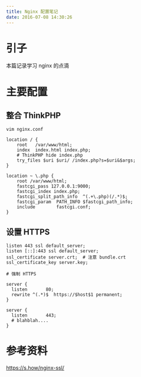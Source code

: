 ```yaml
---
title: Nginx 配置笔记
date: 2016-07-08 14:30:26
---
```

# 引子 #

本篇记录学习 nginx 的点滴

# 主要配置 #

## 整合 ThinkPHP ##

```
vim nginx.conf

location / {
    root   /var/www/html;
    index  index.html index.php;
    # ThinkPHP hide index.php
    try_files $uri $uri/ /index.php?s=$uri&$args;
}

location ~ \.php {
    root /var/www/html;
    fastcgi_pass 127.0.0.1:9000;
    fastcgi_index index.php;
    fastcgi_split_path_info  ^(.+\.php)(/.*)$;
    fastcgi_param  PATH_INFO $fastcgi_path_info;
    include        fastcgi.conf;
}
```

## 设置 HTTPS ##

```
listen 443 ssl default_server;
listen [::]:443 ssl default_server;
ssl_certificate server.crt;  # 注意 bundle.crt 
ssl_certificate_key server.key;

# 强制 HTTPS

server {
  listen       80;
  rewrite ^(.*)$  https://$host$1 permanent;
}

server {
  listen       443;
  # blahblah....
}
```

# 参考资料 #

https://s.how/nginx-ssl/
